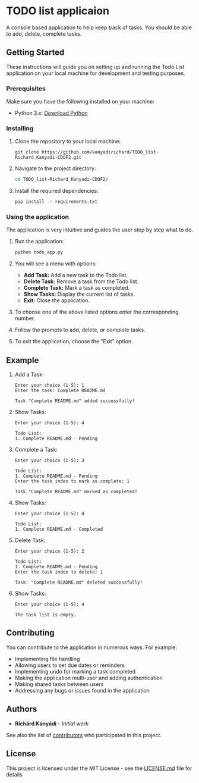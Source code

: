 # TODO list applicaion
A console based application to help keep track of tasks. You should be able to add, delete, complete tasks.

## Getting Started

These instructions will guide you on setting up and running the Todo List application on your local machine for development and testing purposes.

### Prerequisites

Make sure you have the following installed on your machine:

- Python 3.x: [Download Python](https://www.python.org/downloads/)


### Installing

1. Clone the repository to your local machine:

    ```Open git bash
    git clone https://github.com/kanyadirichard/TODO_list-Richard_Kanyadi-CDOF2.git
    ```

2. Navigate to the project directory:

    ```bash
    cd TODO_list-Richard_Kanyadi-CDOF2/
    ```

3. Install the required dependencies:

    ```bash
    pip install -r requirements.txt
    ```

### Using the application

The application is very intuitive and guides the user step by step what to do. 

1. Run the application:

    ```bash
    python todo_app.py
    ```

2. You will see a menu with options:

    - **Add Task:** Add a new task to the Todo list.
    - **Delete Task:** Remove a task from the Todo list.
    - **Complete Task:** Mark a task as completed.
    - **Show Tasks:** Display the current list of tasks.
    - **Exit:** Close the application.

3. To choose one of the above listed options enter the corresponding number.

4. Follow the prompts to add, delete, or complete tasks.

5. To exit the application, choose the "Exit" option.

## Example

1. Add a Task:

    ```
    Enter your choice (1-5): 1
    Enter the task: Complete README.md

    Task "Complete README.md" added successfully!
    ```

2. Show Tasks:

    ```
    Enter your choice (1-5): 4

    Todo List:
    1. Complete README.md - Pending
    ```

3. Complete a Task:

    ```
    Enter your choice (1-5): 3

    Todo List:
    1. Complete README.md - Pending
    Enter the task index to mark as complete: 1

    Task "Complete README.md" marked as completed!
    ```

4. Show Tasks:

    ```
    Enter your choice (1-5): 4

    Todo List:
    1. Complete README.md - Completed
    ```

5. Delete Task:

    ```
    Enter your choice (1-5): 2

    Todo List:
    1. Complete README.md - Pending
    Enter the task index to delete: 1

    Task: "Complete README.md" deleted successfully!
    ```
6. Show Tasks:

    ```
    Enter your choice (1-5): 4

    The task list is empty.
    ```

## Contributing

You can contribute to the application in numerous ways.
For example:
* Implementing file handling
* Allowing users to set due dates or reminders
* Implementing undo for marking a task completed
* Making the application multi-user and adding authentication
* Making shared tasks between users
* Addressing any bugs or issues found in the application


## Authors

* **Richárd Kányádi** - *Initial work*

See also the list of [contributors](https://github.com/kanyadirichard/TODO_list-Richard_Kanyadi-CDOF2/graphs/contributors) who participated in this project.

## License

This project is licensed under the MIT License - see the [LICENSE.md](LICENSE.md) file for details